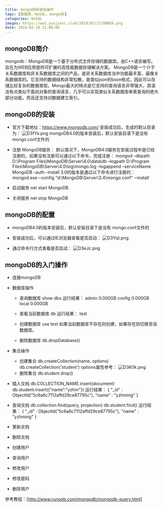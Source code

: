 ```yaml
---
title: mongoDB安装及操作
tags: [数据库，NoSQL，mongodb]
categories: NoSQL
images: https://ww1.yunjiexi.club/2019/02/27/DNBXk.png
date: 2019-02-18 21:00:00
---
```

## mongoDB简介
mongodb：MongoDB是一个基于分布式文件存储的数据库。由C++语言编写。旨在为WEB应用提供可扩展的高性能数据存储解决方案。
MongoDB是一个介于关系数据库和非关系数据库之间的产品，是非关系数据库当中功能最丰富，最像关系数据库的。它支持的数据结构非常松散，是类似json的bson格式，因此可以存储比较复杂的数据类型。Mongo最大的特点是它支持的查询语言非常强大，其语法有点类似于面向对象的查询语言，几乎可以实现类似关系数据库单表查询的绝大部分功能，而且还支持对数据建立索引。

## mongoDB的安装
- 官方下载地址：https://www.mongodb.com/
  安装成功后，生成的默认目录为：
![D3fYa.png](https://ww1.yunjiexi.club/2019/02/18/D3fYa.png)
mongoDB4.0的版本安装后，默认安装目录下是没有 mongo.conf文件的

- 注册 MongoDB服务：
  默认情况下，MongoDB4.0服务在安装过程中是已经注册的，如果没有注册可以通过以下命令，完成注册：
      mongod –dbpath D:\Program Files\MongoDB\Server\4.0\data\db –logpath D:\Program Files\MongoDB\Server\4.0\log\mongo.log –logappend –serviceName MongoDB –auth –install 
  3.0的版本是通过以下命令进行注册的：
      mongod.exe ‐‐config "d:\MongoDB\Server\3.4\mongo.conf" ‐‐install
- 启动服务
      net start MongoDB

- 关闭服务
      net stop MongoDB

## mongoDB的配置
- mongoDB4.0的版本安装后，默认安装目录下是没有 mongo.conf文件的

- 安装成功后，可以通过IE浏览器查看是否启动：
![D3Yqt.png](https://ww1.yunjiexi.club/2019/02/18/D3Yqt.png)

- 通过命令行方式查看是否启动：
![D3eJc.png](https://ww1.yunjiexi.club/2019/02/18/D3eJc.png)


## mongoDB的入门操作
- 连接mongoDB
 
- 数据库操作
	- 查询数据库
	      show dbs
      运行结果：
          admin   0.000GB
          config  0.000GB
          local   0.000GB
    - 查看当前数据库
          db
      运行结果：
          test
    - 创建数据库
          use test
      如果当前数据库不存在则创建，如果存在则切换至该数据库。

	- 删除数据库
	      db.dropDatabase()

- 集合操作
	- 创建集合
	      db.createCollection(name, options)
          db.createCollection('student')
      options属性参考：
![D3K0k.png](https://ww1.yunjiexi.club/2019/02/18/D3K0k.png)
	- 删除集合
		  db.student.drop()

- 插入文档
      db.COLLECTION_NAME.insert(document)
      db.student.insert({“name”:"yzhm"})
  运行结果：
      { "_id" : ObjectId("5c6a6c7112affd29ce87795c"), "name" : "yzhming" }
- 查询文档
      db.collection.find(query, projection)
      db.student.find()
  运行结果：
      { "_id" : ObjectId("5c6a6c7112affd29ce87795c"), "name" : "yzhming" }
- 更新文档
- 删除文档
- 创建用户
- 查询用户
- 修改用户
- 修改密码
- 删除用户


参考教程：[http://www.runoob.com/mongodb/mongodb-query.html]